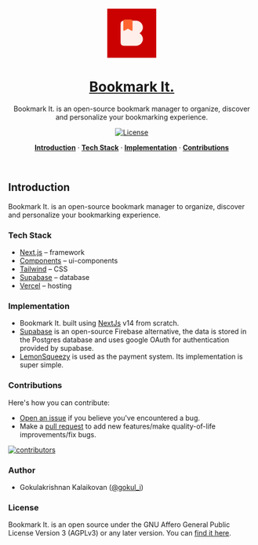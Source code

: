 <a href="https://bmrk.cc">
<p align="center"><img alt="Bookmark It. – An open source bookmark manager web application." width="100" height="100" src="./public/icons/icon.svg"></p>
  <h1 align="center">Bookmark It.</h1>
</a>

<p align="center">
  Bookmark It. is an open-source bookmark manager to organize, discover and personalize your bookmarking experience.
</p>

<p align="center">
  <a href="https://github.com/gokulkrishh/bmrk.cc/blob/main/LICENSE">
    <img src="https://img.shields.io/github/license/gokulkrishh/bmrk.cc?label=license&logo=github&color=f80&logoColor=fff" alt="License" />
  </a>
</p>

<p align="center">
  <a href="#introduction"><strong>Introduction</strong></a> ·
  <a href="#tech-stack"><strong>Tech Stack</strong></a> ·
  <a href="#implementation"><strong>Implementation</strong></a> ·
  <a href="#contributions"><strong>Contributions</strong></a>
</p>
<br/>

## Introduction

Bookmark It. is an open-source bookmark manager to organize, discover and personalize your bookmarking experience.

### Tech Stack

- [Next.js](https://nextjs.org/) – framework
- [Components](https://ui.shadcn.com/) – ui-components
- [Tailwind](https://tailwindcss.com/) – CSS
- [Supabase](https://supabase.com/) – database
- [Vercel](https://vercel.com/) – hosting

### Implementation

- Bookmark It. built using [NextJs](https://nextjs.org) v14 from scratch.
- [Supabase](https://supabase.com/) is an open-source Firebase alternative, the data is stored in the Postgres database and uses google OAuth for authentication provided by supabase.
- [LemonSqueezy](https://lemonsqueezy.com/) is used as the payment system. Its implementation is super simple.

### Contributions

Here's how you can contribute:

- [Open an issue](https://github.com/gokulkrishh/bmrk.cc/issues) if you believe you've encountered a bug.
- Make a [pull request](https://github.com/gokulkrishh/bmrk.cc/pull) to add new features/make quality-of-life improvements/fix bugs.

<a href="https://github.com/gokulkrishh/bmrk.cc/graphs/contributors">
  <img src="https://contrib.rocks/image?repo=gokulkrishh/bmrk.cc" alt="contributors" />
</a>

### Author

- Gokulakrishnan Kalaikovan ([@gokul_i](https://twitter.com/gokul_i))

### License

Bookmark It. is an open source under the GNU Affero General Public License Version 3 (AGPLv3) or any later version. You can [find it here](https://github.com/gokulkrishh/bmrk.cc/blob/main/LICENSE).
